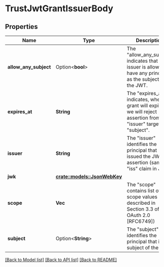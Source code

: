 # TrustJwtGrantIssuerBody

## Properties

Name | Type | Description | Notes
------------ | ------------- | ------------- | -------------
**allow_any_subject** | Option<**bool**> | The \"allow_any_subject\" indicates that the issuer is allowed to have any principal as the subject of the JWT. | [optional]
**expires_at** | **String** | The \"expires_at\" indicates, when grant will expire, so we will reject assertion from \"issuer\" targeting \"subject\". | 
**issuer** | **String** | The \"issuer\" identifies the principal that issued the JWT assertion (same as \"iss\" claim in JWT). | 
**jwk** | [**crate::models::JsonWebKey**](JSONWebKey.md) |  | 
**scope** | **Vec<String>** | The \"scope\" contains list of scope values (as described in Section 3.3 of OAuth 2.0 [RFC6749]) | 
**subject** | Option<**String**> | The \"subject\" identifies the principal that is the subject of the JWT. | [optional]

[[Back to Model list]](../README.md#documentation-for-models) [[Back to API list]](../README.md#documentation-for-api-endpoints) [[Back to README]](../README.md)



